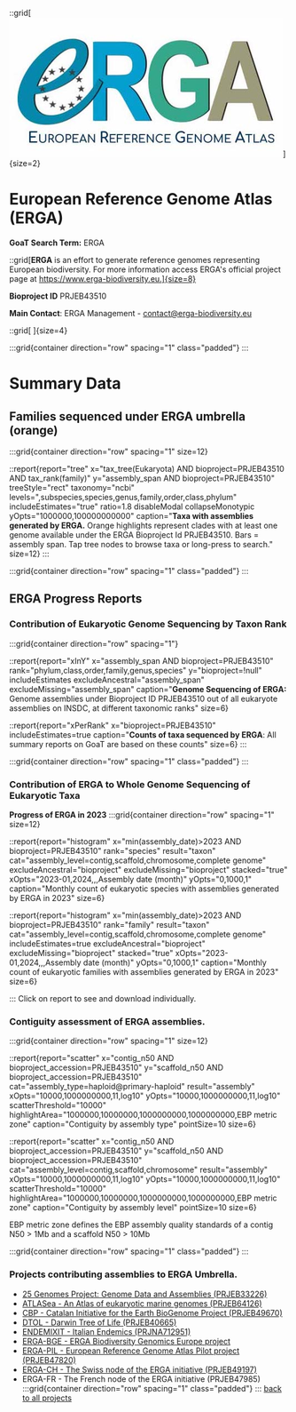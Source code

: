 ::grid[![GoaT](/static/images/ERGA_logo_rect.jpg)]{size=2}

# European Reference Genome Atlas (ERGA)

**GoaT Search Term:** ERGA

::grid[**ERGA** is an effort to generate reference genomes representing European biodiversity. For more information access ERGA's official project page at https://www.erga-biodiversity.eu.]{size=8}

**Bioproject ID** PRJEB43510

**Main Contact**: ERGA Management - contact@erga-biodiversity.eu

::grid[ ]{size=4}

:::grid{container direction="row" spacing="1" class="padded"}
:::

# Summary Data

## Families sequenced under ERGA umbrella (orange)

:::grid{container direction="row" spacing="1" size=12}

::report{report="tree" x="tax_tree(Eukaryota) AND bioproject=PRJEB43510 AND tax_rank(family)" y="assembly_span AND bioproject=PRJEB43510" treeStyle="rect" taxonomy="ncbi" levels=",subspecies,species,genus,family,order,class,phylum" includeEstimates="true" ratio=1.8 disableModal collapseMonotypic yOpts="1000000,100000000000" caption="**Taxa with assemblies generated by ERGA.** Orange highlights represent clades with at least one genome available under the ERGA Bioproject Id PRJEB43510. Bars = assembly span. Tap tree nodes to browse taxa or long-press to search." size=12}
:::

:::grid{container direction="row" spacing="1" class="padded"}
:::

## ERGA Progress Reports

### Contribution of Eukaryotic Genome Sequencing by Taxon Rank

:::grid{container direction="row" spacing="1"}

::report{report="xInY" x="assembly_span AND bioproject=PRJEB43510" rank="phylum,class,order,family,genus,species" y="bioproject=!null" includeEstimates excludeAncestral="assembly_span" excludeMissing="assembly_span" caption="**Genome Sequencing of ERGA:** Genome assemblies under Bioproject ID PRJEB43510 out of all eukaryote assemblies on INSDC, at different taxonomic ranks" size=6}

::report{report="xPerRank" x="bioproject=PRJEB43510" includeEstimates=true caption="**Counts of taxa sequenced by ERGA**: All summary reports on GoaT are based on these counts" size=6}
:::

:::grid{container direction="row" spacing="1" class="padded"}
:::

### Contribution of ERGA to Whole Genome Sequencing of Eukaryotic Taxa

**Progress of ERGA in 2023**
:::grid{container direction="row" spacing="1" size=12}

::report{report="histogram" x="min(assembly_date)>2023 AND bioproject=PRJEB43510" rank="species" result="taxon" cat="assembly_level=contig,scaffold,chromosome,complete genome" excludeAncestral="bioproject" excludeMissing="bioproject" stacked="true" xOpts="2023-01,2024,,,Assembly date (month)" yOpts="0,1000,1" caption="Monthly count of eukaryotic species with assemblies generated by ERGA in 2023" size=6}

::report{report="histogram" x="min(assembly_date)>2023 AND bioproject=PRJEB43510" rank="family" result="taxon" cat="assembly_level=contig,scaffold,chromosome,complete genome" includeEstimates=true excludeAncestral="bioproject" excludeMissing="bioproject" stacked="true" xOpts="2023-01,2024,,,Assembly date (month)" yOpts="0,1000,1" caption="Monthly count of eukaryotic families with assemblies generated by ERGA in 2023" size=6}

:::
Click on report to see and download individually.

### Contiguity assessment of ERGA assemblies.

:::grid{container direction="row" spacing="1" size=12}

::report{report="scatter" x="contig_n50 AND bioproject_accession=PRJEB43510" y="scaffold_n50 AND bioproject_accession=PRJEB43510" cat="assembly_type=haploid@primary-haploid" result="assembly" xOpts="10000,1000000000,11,log10" yOpts="10000,1000000000,11,log10" scatterThreshold="10000" highlightArea="1000000,10000000,1000000000,1000000000,EBP metric zone" caption="Contiguity by assembly type" pointSize=10 size=6}

::report{report="scatter" x="contig_n50 AND bioproject_accession=PRJEB43510" y="scaffold_n50 AND bioproject_accession=PRJEB43510" cat="assembly_level=contig,scaffold,chromosome" result="assembly" xOpts="10000,1000000000,11,log10" yOpts="10000,1000000000,11,log10" scatterThreshold="10000" highlightArea="1000000,10000000,1000000000,1000000000,EBP metric zone" caption="Contiguity by assembly level" pointSize=10 size=6}

EBP metric zone defines the EBP assembly quality standards of a contig N50 > 1Mb and a scaffold N50 > 10Mb

:::grid{container direction="row" spacing="1" class="padded"}
:::

### Projects contributing assemblies to ERGA Umbrella.

- [25 Genomes Project: Genome Data and Assemblies (PRJEB33226)](https://www.ebi.ac.uk/ena/browser/view/PRJEB33226)
- [ATLASea - An Atlas of eukaryotic marine genomes (PRJEB64126)](/projects/ATLASEA)
- [CBP - Catalan Initiative for the Earth BioGenome Project (PRJEB49670)](/projects/CBP)
- [DTOL - Darwin Tree of Life (PRJEB40665)](/projects/DTOL)
- [ENDEMIXIT - Italian Endemics (PRJNA712951)](/projects/ENDEMIXIT)
- [ERGA-BGE - ERGA Biodiversity Genomics Europe project](/projects/ERGA-BGE)
- [ERGA-PIL - European Reference Genome Atlas Pilot project (PRJEB47820)](/projects/ERGA-PIL)
- [ERGA-CH - The Swiss node of the ERGA initiative (PRJEB49197)](/projects/ERGA-CH)
- ERGA-FR - The French node of the ERGA initiative (PRJEB47985)
  :::grid{container direction="row" spacing="1" class="padded"}
  :::
  [back to all projects](/projects)
